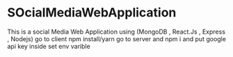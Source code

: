 # SOcialMediaWebApplication
This is a social Media Web Application using (MongoDB , React.Js , Express , Nodejs)
go to client npm install/yarn 
go to server and npm i 
and put google api key inside
set env varible
